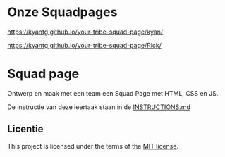 
# Onze Squadpages

https://kyantg.github.io/your-tribe-squad-page/kyan/

https://kyantg.github.io/your-tribe-squad-page/Rick/


# Squad page

Ontwerp en maak met een team een Squad Page met HTML, CSS en JS.

De instructie van deze leertaak staan in de [INSTRUCTIONS.md](https://github.com/fdnd-task/your-tribe-squad-page/blob/main/docs/INSTRUCTIONS.md)

## Licentie

This project is licensed under the terms of the [MIT license](./LICENSE).
